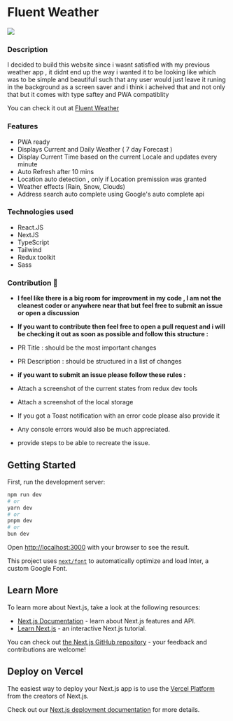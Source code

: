 # Fluent Weather
![](https://raw.githubusercontent.com/AndriaSalah/weather2.0/master/public/icons/icon-180x180.png)
### Description
I decided to build this website since i wasnt satisfied with my previous weather app , it didnt end up the way i wanted it to be looking like which was to be simple and beautifull such that any user would just leave it runing in the background as a screen saver and i think i acheived that and not only that but it comes with type saftey and PWA compatiblity


You can check it out at [Fluent Weather](http://Fluent-weather.vercel.app "Fluent Weather")
### Features
- PWA ready
- Displays Current and Daily Weather ( 7 day Forecast )
- Display Current Time based on the current Locale and updates every minute
- Auto Refresh after 10 mins
- Location auto detection , only if Location premission was granted
- Weather effects (Rain, Snow, Clouds)
- Address search auto complete using Google's auto complete api

### Technologies used
- React.JS
- NextJS
- TypeScript
- Tailwind
- Redux toolkit
- Sass

### Contribution 🫶
- **I feel like there is a big room for improvment in my code , I am not the cleanest coder or anywhere near that but feel free to submit an issue or open a discussion**
- **If you want to contribute then feel free to open a pull request and i will be checking it out as soon as possible and follow this structure :**
 - PR Title : should be the most important changes
 - PR Description : should be structured in a list of changes 

- **if you want to submit an issue please follow these rules :**
 - Attach a screenshot of the current states from redux dev tools
 - Attach a screenshot of the local storage
 - If you got a Toast notification with an error code please also provide it
 - Any console errors would also be much appreciated. 
 - provide steps to be able to recreate the issue.

## Getting Started

First, run the development server:

```bash
npm run dev
# or
yarn dev
# or
pnpm dev
# or
bun dev
```

Open [http://localhost:3000](http://localhost:3000) with your browser to see the result.


This project uses [`next/font`](https://nextjs.org/docs/basic-features/font-optimization) to automatically optimize and load Inter, a custom Google Font.

## Learn More

To learn more about Next.js, take a look at the following resources:

- [Next.js Documentation](https://nextjs.org/docs) - learn about Next.js features and API.
- [Learn Next.js](https://nextjs.org/learn) - an interactive Next.js tutorial.

You can check out [the Next.js GitHub repository](https://github.com/vercel/next.js/) - your feedback and contributions are welcome!

## Deploy on Vercel

The easiest way to deploy your Next.js app is to use the [Vercel Platform](https://vercel.com/new?utm_medium=default-template&filter=next.js&utm_source=create-next-app&utm_campaign=create-next-app-readme) from the creators of Next.js.

Check out our [Next.js deployment documentation](https://nextjs.org/docs/deployment) for more details.
